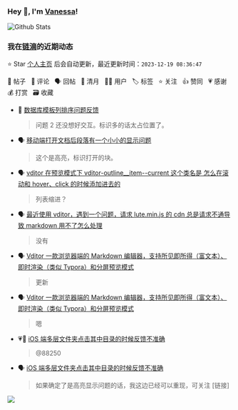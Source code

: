 ### Hey 👋, I'm [Vanessa](http://vanessa.b3log.org/)!

![Github Stats](https://github-readme-stats.vercel.app/api?username=Vanessa219&show_icons=true)

<!--events start -->

### 我在[链滴](https://ld246.com)的近期动态

⭐️ Star [个人主页](https://github.com/Vanessa219/Vanessa219) 后会自动更新，最近更新时间：`2023-12-19 08:36:47`

📝 帖子 &nbsp; 💬 评论 &nbsp; 🗣 回帖 &nbsp; 🌙 清月 &nbsp; 👨‍💻 用户 &nbsp; 🏷️ 标签 &nbsp; ⭐️ 关注 &nbsp; 👍 赞同 &nbsp; 💗 感谢 &nbsp; 💰 打赏 &nbsp; 🗃 收藏

* 💬 [数据库模板列排序问题反馈](https://ld246.com/article/1702871433047/comment/1702908796263#comments)

  > 问题 2 还没想好交互。标识多的话太占位置了。
* 🗣 [移动端打开文档后段落有一个小小的显示问题](https://ld246.com/article/1702818474200/comment/1702820098426#comments)

  > 这个是高亮，标识打开的块。
* 🗣 [vditor 在预览模式下 vditor-outline__item--current 这个类名是 怎么在滚动和 hover、click 的时候添加进去的](https://ld246.com/article/1702437481371/comment/1702870281771#comments)

  > 列表缩进？
* 🗣 [最近使用 vditor，遇到一个问题，请求 lute.min.js 的 cdn 总是请求不通导致 markdown 用不了怎么处理](https://ld246.com/article/1702546028008/comment/1702885554319#comments)

  > 没有
* 🗣 [Vditor 一款浏览器端的 Markdown 编辑器，支持所见即所得（富文本）、即时渲染（类似 Typora）和分屏预览模式](https://ld246.com/article/1549638745630/comment/1702868868666#comments)

  > 更新
* 🗣 [Vditor 一款浏览器端的 Markdown 编辑器，支持所见即所得（富文本）、即时渲染（类似 Typora）和分屏预览模式](https://ld246.com/article/1549638745630/comment/1702780107459#comments)

  > 嗯
* 💗💬 [iOS 端多层文件夹点击其中目录的时候反馈不准确](https://ld246.com/article/1702682842955/comment/1702779657398#comments)

  > @88250
* 🗣 [iOS 端多层文件夹点击其中目录的时候反馈不准确](https://ld246.com/article/1702682842955/comment/1702779657398#comments)

  > 如果确定了是高亮显示问题的话，我这边已经可以重现，可关注 [链接]


<!--events end -->

<a title="Hits" target="_blank" href="https://github.com/Vanessa219/Vanessa219"><img src="https://hits.b3log.org/Vanessa219/Vanessa219.svg"></a>
